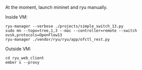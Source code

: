 At the moment, launch mininet and ryu manually.


Inside VM:

    ryu-manager --verbose ./projects/simple_switch_13.py
    sudo mn --topo=tree,1,3 --mac --controller=remote --switch ovsk,protocols=OpenFlow13
    ryu-manager ./vendor/ryu/ryu/app/ofctl_rest.py

Outside VM:

    cd ryu_web_client
    ember s --proxy 